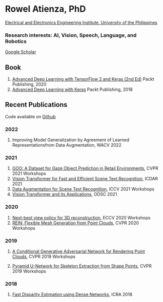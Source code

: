 # Rowel Atienza, PhD
[Electrical and Electronics Engineering Institute, University of the Philippines](https://www.eee.upd.edu.ph/faculty/rowel-atienza)

### Research interests: AI, Vision, Speech, Language, and Robotics
[Google Scholar](https://scholar.google.com/citations?user=ZkpXaOsAAAAJ&hl=en)

## Book
1. [Advanced Deep Learning with TensorFlow 2 and Keras (2nd Ed)](https://amzn.to/2wotTnN) Packt Publishing, 2020
2. [Advanced Deep Learning with Keras](https://www.amazon.com/Advanced-Deep-Learning-Keras-reinforcement/dp/1788629418/) Packt Publishing, 2018

## Recent Publications
Code available on [Github](https://github.com/roatienza)

### 2022
1. Improving Model Generalization by Agreement of Learned Representationsfrom Data Augmentation, WACV 2022

### 2021
1. [GOO: A Dataset for Gaze Object Prediction in Retail Environments](https://openaccess.thecvf.com/content/CVPR2021W/GAZE/papers/Tomas_GOO_A_Dataset_for_Gaze_Object_Prediction_in_Retail_Environments_CVPRW_2021_paper.pdf), CVPR 2021 Workshops
2. [Vision Transformer for Fast and Efficient Scene Text Recognition](https://arxiv.org/pdf/2105.08582.pdf), ICDAR 2021
3. [Data Augmentation for Scene Text Recognition](https://arxiv.org/pdf/2108.06949.pdf), ICCV 2021 Workshops
4. [Vision Transformer and its Applications](https://opendatascience.com/vision-transformer-and-its-applications/), ODSC 2021

### 2020
1. [Next-best view policy for 3D reconstruction](https://arxiv.org/pdf/2008.12664), ECCV 2020 Workshops
2. [REIN: Flexible Mesh Generation from Point Clouds](https://openaccess.thecvf.com/content_CVPRW_2020/papers/w22/Daroya_REIN_Flexible_Mesh_Generation_From_Point_Clouds_CVPRW_2020_paper.pdf), CVPR 2020 Workshops

### 2019
1. [A Conditional Generative Adversarial Network for Rendering Point Clouds](http://openaccess.thecvf.com/content_CVPRW_2019/papers/3D-WidDGET/Atienza_A_Conditional_Generative_Adversarial_Network_for_Rendering_Point_Clouds_CVPRW_2019_paper.pdf), CVPR 2019 Workshops 

2. [Pyramid U-Network for Skeleton Extraction from Shape Points](http://openaccess.thecvf.com/content_CVPRW_2019/papers/SkelNetOn/Atienza_Pyramid_U-Network_for_Skeleton_Extraction_From_Shape_Points_CVPRW_2019_paper.pdf), CVPR 2019 Workshops

### 2018
1. [Fast Disparity Estimation using Dense Networks](https://arxiv.org/abs/1805.07499), ICRA 2018

